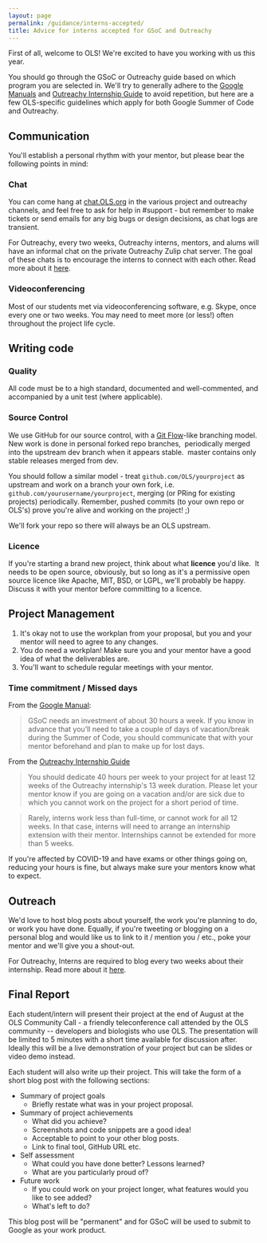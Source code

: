 ```yaml
---
layout: page
permalink: /guidance/interns-accepted/
title: Advice for interns accepted for GSoC and Outreachy
---
```


First of all, welcome to OLS! We're excited to have you working with us this year.

You should go through the GSoC or Outreachy guide based on which program you are selected in.
We'll try to generally adhere to the [Google Manuals](https://developers.google.com/open-source/gsoc/resources/guide) and [Outreachy Internship Guide](https://www.outreachy.org/docs/internship/) to avoid repetition, but here are a few OLS-specific guidelines which apply for both Google Summer of Code and Outreachy.

## Communication

You'll establish a personal rhythm with your mentor, but please bear the following points in mind:

### Chat

You can come hang at [chat.OLS.org](http://chat.OLS.org) in the various project and outreachy channels, and feel free to ask for help in #support - but remember to make tickets or send emails for any big bugs or design decisions, as chat logs are transient.

For Outreachy, every two weeks, Outreachy interns, mentors, and alums will have an informal chat on the private Outreachy Zulip chat server. The goal of these chats is to encourage the interns to connect with each other. Read more about it [here](https://www.outreachy.org/docs/internship/#chats).

### Videoconferencing

Most of our students met via videoconferencing software, e.g. Skype, once every one or two weeks. You may need to meet more (or less!) often throughout the project life cycle.

## Writing code

### Quality

All code must be to a high standard, documented and well-commented, and accompanied by a unit test (where applicable).

### Source Control

We use GitHub for our source control, with a [Git Flow](http://nvie.com/posts/a-successful-git-branching-model/)-like branching model. New work is done in personal forked repo branches,  periodically merged into the upstream dev branch when it appears stable.  master contains only stable releases merged from dev.

You should follow a similar model - treat `github.com/OLS/yourproject` as upstream and work on a branch your own fork, i.e. `github.com/yourusername/yourproject`, merging (or PRing for existing projects) periodically. Remember, pushed commits (to your own repo or OLS's) prove you're alive and working on the project! ;)

We'll fork your repo so there will always be an OLS upstream.

### Licence

If you're starting a brand new project, think about what **licence** you'd like.  It needs to be open source, obviously, but so long as it's a permissive open source licence like Apache, MIT, BSD, or LGPL, we'll probably be happy. Discuss it with your mentor before committing to a licence.

## Project Management

1. It's okay not to use the workplan from your proposal, but you and your mentor will need to agree to any changes.
2. You do need a workplan! Make sure you and your mentor have a good idea of what the deliverables are.
3. You'll want to schedule regular meetings with your mentor.

### Time commitment / Missed days

From the [Google Manual](https://developers.google.com/open-source/gsoc/resources/guide):


>GSoC needs an investment of about 30 hours a week. If you know in advance that you’ll need to take a couple of days of vacation/break during the Summer of Code, you should communicate that with your mentor beforehand and plan to make up for lost days.

From the [Outreachy Internship Guide](https://www.outreachy.org/docs/internship/)

>You should dedicate 40 hours per week to your project for at least 12 weeks of the Outreachy internship's 13 week duration. Please let your mentor know if you are going on a vacation and/or are sick due to which you cannot work on the project for a short period of time.

>Rarely, interns work less than full-time, or cannot work for all 12 weeks. In that case, interns will need to arrange an internship extension with their mentor. Internships cannot be extended for more than 5 weeks.

If you're affected by COVID-19 and have exams or other things going on, reducing your hours is fine, but always make sure your mentors know what to expect. 

## Outreach

We'd love to host blog posts about yourself, the work you're planning to do, or work you have done. Equally, if you're tweeting or blogging on a personal blog and would like us to link to it / mention you / etc., poke your mentor and we'll give you a shout-out.

For Outreachy, Interns are required to blog every two weeks about their internship. Read more about it [here](https://www.outreachy.org/docs/internship/#blog).

## Final Report

Each student/intern will present their project at the end of August at the OLS Community Call - a friendly teleconference call attended by the OLS community -- developers and biologists who use OLS. The presentation will be limited to 5 minutes with a short time available for discussion after. Ideally this will be a live demonstration of your project but can be slides or video demo instead. 

Each student will also write up their project. This will take the form of a short blog post with the following sections:

* Summary of project goals 
  * Briefly restate what was in your project proposal.
* Summary of project achievements
  * What did you achieve?
  * Screenshots and code snippets are a good idea!
  * Acceptable to point to your other blog posts.
  * Link to final tool, GitHub URL etc.
* Self assessment 
  * What could you have done better? Lessons learned?
  * What are you particularly proud of?
* Future work
  * If you could work on your project longer, what features would you like to see added?
  * What's left to do?

This blog post will be "permanent" and for GSoC will be used to submit to Google as your work product.
